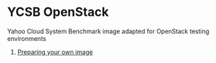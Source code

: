# YCSB OpenStack
Yahoo Cloud System Benchmark image adapted for OpenStack testing environments

1. [Preparing your own image](https://github.com/arochaga/ycsb-openstack/wiki#preparing-your-own-cloud-image)
